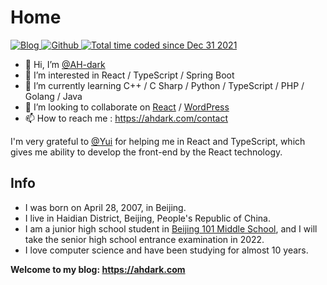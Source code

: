 # Home

<p>
  <a href="https://ahdark.com" target="_blank">
    <img alt="Blog" src="https://img.shields.io/badge/Blog-ahdark.com-%231D7EA7.svg?logo=wordpress&logoColor=white" />
  </a> 
  <a href="https://github.com/AH-dark" target="_blank">
    <img alt="Github" src="https://img.shields.io/badge/GitHub-AHdark-%2312100E.svg?logo=Github&logoColor=white" />
  </a> 
  <a href="https://wakatime.com/@81977bc9-5534-44bf-89f9-d1a4cd76fc29">
    <img src="https://wakatime.com/badge/user/81977bc9-5534-44bf-89f9-d1a4cd76fc29.svg" alt="Total time coded since Dec 31 2021" />
  </a>
</p>

- 👋 Hi, I’m [@AH-dark](https://ahdark.com)
- 👀 I’m interested in React / TypeScript / Spring Boot
- 🌱 I’m currently learning C++ / C Sharp / Python / TypeScript / PHP / Golang / Java
- 💞️ I’m looking to collaborate on [React](https://github.com/facebook/react)
  / [WordPress](https://github.com/WordPress/WordPress/)
- 📫 How to reach me : <https://ahdark.com/contact>

I'm very grateful to [@Yui](https://github.com/topjohncian) for helping me in React and TypeScript, which gives me
ability to develop the front-end by the React technology.

## Info

- I was born on April 28, 2007, in Beijing.
- I live in Haidian District, Beijing, People's Republic of China.
- I am a junior high school student in [Beijing 101 Middle School](http://www.beijing101.com), and I will take the
  senior high school entrance examination in 2022.
- I love computer science and have been studying for almost 10 years.

**Welcome to my blog: <https://ahdark.com>**
